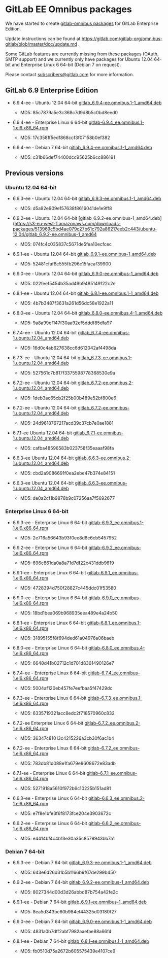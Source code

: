 # GitLab EE Omnibus packages

We have started to create [gitlab-omnibus packages](https://gitlab.com/gitlab-org/omnibus-gitlab/blob/master/README.md) for GitLab Enterprise Edition.

Update instructions can be found at https://gitlab.com/gitlab-org/omnibus-gitlab/blob/master/doc/update.md .

Some GitLab features are currently missing from these packages (OAuth, SMTP support) and we currently only have packages for Ubuntu 12.04 64-bit and Enterprise Linux 6 64-bit (Debian 7 on request).


Please contact subscribers@gitlab.com for more information.

## GitLab 6.9 Enterprise Edition

- 6.9.4-ee - Ubuntu 12.04 64-bit [gitlab_6.9.4-ee.omnibus.1-1_amd64.deb](https://s3-eu-west-1.amazonaws.com/downloads-packages/c0139737a5ffc2725eb5f72316c1d0f1d34d8944/ubuntu-12.04/gitlab_6.9.4-ee.omnibus.1-1_amd64.deb)
    - MD5: 85c7879a5e3c368c7d9d8b5c0bd8eed0

- 6.9.4-ee - Enterprise Linux 6 64-bit [gitlab-6.9.4_ee.omnibus.1-1.el6.x86_64.rpm](https://s3-eu-west-1.amazonaws.com/downloads-packages/60dc935248ddfdc182703f770ac8b55718b7bf94/centos-6.5/gitlab-6.9.4_ee.omnibus.1-1.el6.x86_64.rpm)
    - MD5: 17c358ff5edf868ccf3f07158b0ef382

- 6.9.4-ee - Debian 7 64-bit [gitlab_6.9.4-ee.omnibus.1-1_amd64.deb](https://s3-eu-west-1.amazonaws.com/downloads-packages/1b5bc6d0d291eef9a6399383d6a8f13b01c09e47/debian-7.5/gitlab_6.9.4-ee.omnibus.1-1_amd64.deb)
    - MD5: c31b66def74400dcc95625b6cc886191


## Previous versions

### Ubuntu 12.04 64-bit

- 6.9.3-ee - Ubuntu 12.04 64-bit [gitlab_6.9.3-ee.omnibus.1-1_amd64.deb](https://s3-eu-west-1.amazonaws.com/downloads-packages/4cc3c248f50ecfc8048209da908e5ea62252190b/ubuntu-12.04/gitlab_6.9.3-ee.omnibus.1-1_amd64.deb)
    - MD5: d5a92e909e157638f8616041de1e9ff8

- 6.9.2-ee - Ubuntu 12.04 64-bit [gitlab_6.9.2-ee.omnibus-1_amd64.deb](https://s3-eu-west-1.amazonaws.com/downloads-packages/513969c5bd4ae079c27b61c792a86217eeb2c443/ubuntu-12.04/gitlab_6.9.2-ee.omnibus-1_amd64
    - MD5: 074fc4c035837c5671de5fea10ecfcec

- 6.9.1-ee - Ubuntu 12.04 64-bit [gitlab_6.9.1-ee.omnibus-1_amd64.deb](https://s3-eu-west-1.amazonaws.com/downloads-packages/f1b162213022e7c5def15ed773e2bfdf7d420590/ubuntu-12.04/gitlab_6.9.1-ee.omnibus-1_amd64.deb)
    - MD5: 52481cfaf8c555fb296c15facaf39900

- 6.9.0-ee - Ubuntu 12.04 64-bit [gitlab_6.9.0-ee.omnibus-1_amd64.deb](https://s3-eu-west-1.amazonaws.com/downloads-packages/f4bfa95fe308a10298178316aa140f5623536432/ubuntu-12.04/gitlab_6.9.0-ee.omnibus-1_amd64.deb)
    - MD5: 022feef5454b35ad49b9485149122c2e

- 6.8.1-ee - Ubuntu 12.04 64-bit [gitlab_6.8.1-ee.omnibus.1-1_amd64.deb](https://s3-eu-west-1.amazonaws.com/downloads-packages/aad7786fc512593733cc3351ebf515fb6f0d0462/ubuntu-12.04/gitlab_6.8.1-ee.omnibus.1-1_amd64.deb)
    - MD5: 4b7b3487f3631a261d56dc58e1922a11

- 6.8.0-ee - Ubuntu 12.04 64-bit [gitlab_6.8.0-ee.omnibus.4-1_amd64.deb](https://s3-eu-west-1.amazonaws.com/downloads-packages/788d9b718e820d3196295f2801b0bbec307e68a7/ubuntu-12.04/gitlab_6.8.0-ee.omnibus.4-1_amd64.deb)
    - MD5: 9a8a99ef147f30aa92ef5dddf85dfa97

- 6.7.4-ee - Ubuntu 12.04 64-bit [gitlab_6.7.4-ee.omnibus-1.ubuntu.12.04_amd64.deb](https://s3-eu-west-1.amazonaws.com/downloads-packages/e27eb70aac3619b17ba7ade0e6bfc48e896b057f/gitlab_6.7.4-ee.omnibus-1.ubuntu.12.04_amd64.deb)
    - MD5: 16d0c4ab627638cc6d612042af4498da

- 6.7.3-ee - Ubuntu 12.04 64-bit [gitlab_6.7.3-ee.omnibus.1-1.ubuntu.12.04_amd64.deb](https://s3-eu-west-1.amazonaws.com/downloads-packages/43c6dec1146d6335c6ca90fa8679d4e63962732e/gitlab_6.7.3-ee.omnibus.1-1.ubuntu.12.04_amd64.deb)
    - MD5: 527561c7b817f3375598778368530e9a

- 6.7.2-ee - Ubuntu 12.04 64-bit [gitlab_6.7.2-ee.omnibus.2-1.ubuntu.12.04_amd64.deb](https://s3-eu-west-1.amazonaws.com/downloads-packages/91692a0c3730d22621af07670b832e3ec1df7ee9/gitlab_6.7.2-ee.omnibus.2-1.ubuntu.12.04_amd64.deb)
    - MD5: 1deb3ac65cb2f25b00b489e52bf800e6

- 6.7.2-ee - Ubuntu 12.04 64-bit [gitlab_6.7.2-ee.omnibus-1.ubuntu.12.04_amd64.deb](https://s3-eu-west-1.amazonaws.com/downloads-packages/66e5962a62e403f30b63a6a709a894fdf6f8bc33/gitlab_6.7.2-ee.omnibus-1.ubuntu.12.04_amd64.deb)
    - MD5: 24d9618767217acd39c37cb7e0ae1881

- 6.7.1-ee Ubuntu 12.04 64-bit [gitlab_6.7.1-ee.omnibus-1.ubuntu.12.04_amd64.deb](https://s3-eu-west-1.amazonaws.com/downloads-packages/6d24b1dfb3a0ac4c80a7301bd42a32faf1e9d650/gitlab_6.7.1-ee.omnibus-1.ubuntu.12.04_amd64.deb)
    - MD5: cafba48596583b023758f35eaaaf98fa

- 6.6.3-ee Ubuntu 12.04 64-bit [gitlab_6.6.3-ee.omnibus.2-1.ubuntu.12.04_amd64.deb](https://s3-eu-west-1.amazonaws.com/downloads-packages/a7dcf16bd7948d5415a9c53176f2078375dac12e/gitlab_6.6.3-ee.omnibus.2-1.ubuntu.12.04_amd64.deb)
    - MD5: cbd2a9086691f0ea2ebe47b374e84151

- 6.6.3-ee Ubuntu 12.04 64-bit [gitlab_6.6.3-ee.omnibus-1.ubuntu.12.04_amd64.deb](https://downloads-packages.s3.amazonaws.com/2601c69af9247a47334c21cb9c9e4267d21eb8e7/gitlab_6.6.3-ee.omnibus-1.ubuntu.12.04_amd64.deb)
    - MD5: de0a2cf1b9876b9c07256aa7f5692677



### Enterprise Linux 6 64-bit

- 6.9.3-ee - Enterprise Linux 6 64-bit [gitlab-6.9.3_ee.omnibus.1-1.el6.x86_64.rpm](https://s3-eu-west-1.amazonaws.com/downloads-packages/2309ffd68483e2d74ef1b96566e7b68934abd99f/centos-6.5/gitlab-6.9.3_ee.omnibus.1-1.el6.x86_64.rpm)
    - MD5: 2e716a56643b93f0ee8d8c6cb5457952

- 6.9.2-ee - Enterprise Linux 6 64-bit [gitlab-6.9.2_ee.omnibus-1.el6.x86_64.rpm](https://s3-eu-west-1.amazonaws.com/downloads-packages/8f0bde82158c3d542357f5ae5658bc4939f9d006/centos-6.5/gitlab-6.9.2_ee.omnibus-1.el6.x86_64.rpm)
    - MD5: 696c861da0a8a71d7df22c431ddb9619

- 6.9.1-ee - Enterprise Linux 6 64-bit [gitlab-6.9.1_ee.omnibus-1.el6.x86_64.rpm](https://s3-eu-west-1.amazonaws.com/downloads-packages/c5bddcb7e781a16eca3bd5d6418f200cdfcdd311/centos-6.5/gitlab-6.9.1_ee.omnibus-1.el6.x86_64.rpm)
    - MD5: 4728394d750f28827c445ddc01f53580

- 6.9.0-ee - Enterprise Linux 6 64-bit [gitlab-6.9.0_ee.omnibus-1.el6.x86_64.rpm](https://s3-eu-west-1.amazonaws.com/downloads-packages/f86f29bac6fa3e7cd96315550c362816fc04cdb4/centos-6.5/gitlab-6.9.0_ee.omnibus-1.el6.x86_64.rpm)
    - MD5: 18bd1bea069b968935eea489e4a24b50

- 6.8.1-ee - Enterprise Linux 6 64-bit [gitlab-6.8.1_ee.omnibus.1-1.el6.x86_64.rpm](https://s3-eu-west-1.amazonaws.com/downloads-packages/e8f63c2a21cae7e9842c16b20d76b9de25d3130b/centos-6.5/gitlab-6.8.1_ee.omnibus.1-1.el6.x86_64.rpm)
    - MD5: 31895155f8f694ded61a04976a06baeb

- 6.8.0-ee - Enterprise Linux 6 64-bit [gitlab-6.8.0_ee.omnibus.4-1.el6.x86_64.rpm](https://s3-eu-west-1.amazonaws.com/downloads-packages/0a6d0e42b82d64a4c4ec6bbe448ffc0a5cfb70ab/centos-6.5/gitlab-6.8.0_ee.omnibus.4-1.el6.x86_64.rpm)
    - MD5: 6648d41b02712c1d701d8361490126e7

- 6.7.4-ee - Enterprise Linux 6 64-bit [gitlab-6.7.4_ee.omnibus-1.el6.x86_64.rpm](https://s3-eu-west-1.amazonaws.com/downloads-packages/e9394ffe2dd9cba518ab6d43510fb0fb6acc4ff6/gitlab-6.7.4_ee.omnibus-1.el6.x86_64.rpm)
    - MD5: 5004af120eb457fe7eefbaa5f47429dc

- 6.7.3-ee - Enterprise Linux 6 64-bit [gitlab-6.7.3_ee.omnibus.1-1.el6.x86_64.rpm](https://s3-eu-west-1.amazonaws.com/downloads-packages/4a83046ae506fe84158c1bc433d8fa85a886abba/gitlab-6.7.3_ee.omnibus.1-1.el6.x86_64.rpm)
    - MD5: 6335719321acc8edc2f718570960c832

- 6.7.2-ee Enterprise Linux 6 64-bit [gitlab-6.7.2_ee.omnibus.2-1.el6.x86_64.rpm](https://s3-eu-west-1.amazonaws.com/downloads-packages/e13ccafca35955ad754ea501798875d99e0cce4c/gitlab-6.7.2_ee.omnibus.2-1.el6.x86_64.rpm)
    - MD5: 36347c81013c4215226a3cb30f6ac1b4

- 6.7.2-ee - Enterprise Linux 6 64-bit [gitlab-6.7.2_ee.omnibus-1.el6.x86_64.rpm](https://s3-eu-west-1.amazonaws.com/downloads-packages/d8fd3ffca4c88ec2cd056cf0abb76fa5fc2c9236/gitlab-6.7.2_ee.omnibus-1.el6.x86_64.rpm)
    - MD5: 783db81d088e1fa679e8608672e83adb

- 6.7.1-ee - Enterprise Linux 6 64-bit [gitlab-6.7.1_ee.omnibus-1.el6.x86_64.rpm](https://s3-eu-west-1.amazonaws.com/downloads-packages/bc91ee44fe1d23d9816e2497ff2fb23ad5efbbd4/gitlab-6.7.1_ee.omnibus-1.el6.x86_64.rpm)
    - MD5: 5271918a5610f972b6c10225b151ad81

- 6.6.3-ee - Enterprise Linux 6 64-bit [gitlab-6.6.3_ee.omnibus.2-1.el6.x86_64.rpm](https://s3-eu-west-1.amazonaws.com/downloads-packages/9fdbc4650df67d3a55c94fe7dced4fb9161aa056/gitlab-6.6.3_ee.omnibus.2-1.el6.x86_64.rpm)
    - MD5: e7f8e1bfe3f6f8173fce204e3903672c

- 6.6.2-ee - Enterprise Linux 6 64-bit [gitlab-6.6.2_ee.omnibus-1.el6.x86_64.rpm](https://s3-eu-west-1.amazonaws.com/downloads-packages/32f814ce19709276846c281cac23b934f91beb06/gitlab-6.6.2_ee.omnibus-1.el6.x86_64.rpm)
    - MD5: e4414bf4c4b13e30a35c8578943bb7a1

### Debian 7 64-bit

- 6.9.3-ee - Debian 7 64-bit [gitlab_6.9.3-ee.omnibus.1-1_amd64.deb](https://s3-eu-west-1.amazonaws.com/downloads-packages/029b026311e688f1865ba9e8f7c9e4b4d01fbdc2/debian-7.5/gitlab_6.9.3-ee.omnibus.1-1_amd64.deb)
    - MD5: 643e6d26d31b5b1166b9f67de299b450

- 6.9.2-ee - Debian 7 64-bit [gitlab_6.9.2-ee.omnibus-1_amd64.deb](https://s3-eu-west-1.amazonaws.com/downloads-packages/d33ef3d41af88acd847d0199678a1e3503fbbaa0/debian-7.4/gitlab_6.9.2-ee.omnibus-1_amd64.deb)
    - MD5: 8027344d00d3d26abbd87b754a42fe2c

- 6.9.1-ee - Debian 7 64-bit [gitlab_6.9.1-ee.omnibus-1_amd64.deb](https://s3-eu-west-1.amazonaws.com/downloads-packages/0a8357d7282de4350c45ebdcc109ab653978a03d/debian-7.4/gitlab_6.9.1-ee.omnibus-1_amd64.deb)
    - MD5: 8ea5d343bc60b984ef44325d03180f27

- 6.9.0-ee - Debian 7 64-bit [gitlab_6.9.0-ee.omnibus.1-1_amd64.deb](https://s3-eu-west-1.amazonaws.com/downloads-packages/9a604b7d3f4b57d7ebf34c26e034fb99dbe90ebf/debian-7.4/gitlab_6.9.0-ee.omnibus.1-1_amd64.deb)
    - MD5: 4831a0b7dff2abf7982aaefae88a66f4

- 6.8.1-ee - Debian 7 64-bit [gitlab_6.8.1-ee.omnibus.1-1_amd64.deb](https://s3-eu-west-1.amazonaws.com/downloads-packages/42982fb41464911692bcf98692bb5858a0bba009/debian-7.4/gitlab_6.8.1-ee.omnibus.1-1_amd64.deb)
    - MD5: fb0510d75a2672b605575439e4107ce9
